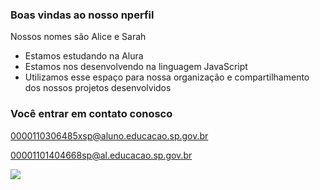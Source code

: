 ### Boas vindas ao nosso nperfil 

Nossos nomes são Alice e Sarah

- Estamos estudando na Alura
- Estamos nos desenvolvendo na linguagem JavaScript
- Utilizamos esse espaço para nossa organização e compartilhamento dos nossos projetos desenvolvidos

 ### Você entrar em contato conosco

 0000110306485xsp@aluno.educacao.sp.gov.br

 00001101404668sp@al.educacao.sp.gov.br
 
 ![](https://tenor.com/pt-BR/view/king-the-land-lee-jun-ho-lim-yoona-2pm-junho-snsd-yoona-gif-2442135954950686183)
